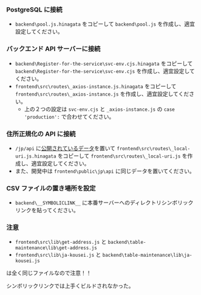 ### PostgreSQL に接続

- `backend\pool.js.hinagata` をコピーして `backend\pool.js` を作成し、適宜設定してください。

### バックエンド API サーバーに接続

- `backend\Register-for-the-service\svc-env.cjs.hinagata` をコピーして `backend\Register-for-the-service\svc-env.cjs` を作成し、適宜設定してください。
- `frontend\src\routes\_axios-instance.js.hinagata` をコピーして `frontend\src\routes\_axios-instance.js` を作成し、適宜設定してください。
    - 上の２つの設定は `svc-env.cjs` と `_axios-instance.js` の `case 'production':` で合わせてください。

### 住所正規化の API に接続

- `/jp/api` に[公開されているデータ](https://github.com/geolonia/japanese-addresses/tree/develop/api)を置いて
 `frontend\src\routes\_local-uri.js.hinagata` をコピーして `frontend\src\routes\_local-uri.js` を作成し、適宜設定してください。
- また、開発中は `frontend\public\jp\api` に同じデータを置いてください。

### CSV ファイルの置き場所を設定

- `backend\__SYMBOLICLINK__` に本番サーバーへのディレクトリシンボリックリンクを貼ってください。

### 注意

- `frontend\src\lib\get-address.js` と `backend\table-maintenance\lib\get-address.js`
- `frontend\src\lib\ja-kousei.js` と `backend\table-maintenance\lib\ja-kousei.js`

は全く同じファイルなので注意！！

シンボリックリンクでは上手くビルドされなかった。